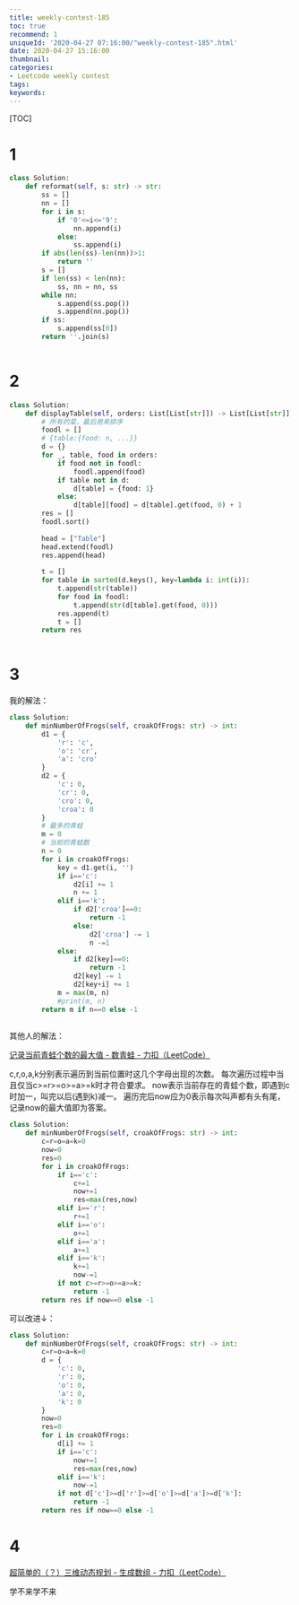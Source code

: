```yaml
---
title: weekly-contest-185
toc: true
recommend: 1
uniqueId: '2020-04-27 07:16:00/"weekly-contest-185".html'
date: 2020-04-27 15:16:00
thumbnail:
categories:
- Leetcode weekly contest
tags:
keywords:
---
```


[TOC]

<!--more-->



# 1

```python
class Solution:
    def reformat(self, s: str) -> str:
        ss = []
        nn = []
        for i in s:
            if '0'<=i<='9':
                nn.append(i)
            else:
                ss.append(i)
        if abs(len(ss)-len(nn))>1:
            return ''
        s = []
        if len(ss) < len(nn):
            ss, nn = nn, ss
        while nn:
            s.append(ss.pop())
            s.append(nn.pop())
        if ss:
            s.append(ss[0]) 
        return ''.join(s)
        
```

# 2

```python
class Solution:
    def displayTable(self, orders: List[List[str]]) -> List[List[str]]:
        # 所有的菜，最后用来排序
        foodl = []
        # {table:{food: n, ...}}
        d = {}
        for _, table, food in orders:
            if food not in foodl:
                foodl.append(food)
            if table not in d:
                d[table] = {food: 1}
            else:
                d[table][food] = d[table].get(food, 0) + 1
        res = []
        foodl.sort()
        
        head = ["Table"]
        head.extend(foodl)
        res.append(head)
        
        t = []
        for table in sorted(d.keys(), key=lambda i: int(i)):
            t.append(str(table))
            for food in foodl:
                t.append(str(d[table].get(food, 0)))
            res.append(t)
            t = []
        return res
        
```

# 3

我的解法：

```python
class Solution:
    def minNumberOfFrogs(self, croakOfFrogs: str) -> int:
        d1 = {
            'r': 'c', 
            'o': 'cr', 
            'a': 'cro'
        }
        d2 = {
            'c': 0,
            'cr': 0,
            'cro': 0,
            'croa': 0
        }
        # 最多的青蛙
        m = 0
        # 当前的青蛙数
        n = 0
        for i in croakOfFrogs:
            key = d1.get(i, '')
            if i=='c':
                d2[i] += 1
                n += 1
            elif i=='k':
                if d2['croa']==0:
                    return -1
                else:
                    d2['croa'] -= 1
                    n -=1
            else:
                if d2[key]==0:
                    return -1
                d2[key] -= 1
                d2[key+i] += 1
            m = max(m, n)
            #print(m, n)
        return m if n==0 else -1
        
```

其他人的解法：

[记录当前青蛙个数的最大值 - 数青蛙 - 力扣（LeetCode）](https://leetcode-cn.com/problems/minimum-number-of-frogs-croaking/solution/ji-lu-dang-qian-qing-wa-ge-shu-de-zui-da-zhi-by-qi/)

c,r,o,a,k分别表示遍历到当前位置时这几个字母出现的次数。
每次遍历过程中当且仅当c>=r>=o>=a>=k时才符合要求。
now表示当前存在的青蛙个数，即遇到c时加一，叫完以后(遇到k)减一。
遍历完后now应为0表示每次叫声都有头有尾，记录now的最大值即为答案。

```python
class Solution:
    def minNumberOfFrogs(self, croakOfFrogs: str) -> int:
        c=r=o=a=k=0
        now=0
        res=0
        for i in croakOfFrogs:
            if i=='c':
                c+=1
                now+=1
                res=max(res,now)
            elif i=='r':
                r+=1
            elif i=='o':
                o+=1
            elif i=='a':
                a+=1
            elif i=='k':
                k+=1
                now-=1
            if not c>=r>=o>=a>=k:
                return -1
        return res if now==0 else -1

```

可以改进↓：

```python
class Solution:
    def minNumberOfFrogs(self, croakOfFrogs: str) -> int:
        c=r=o=a=k=0
        d = {
            'c': 0,
            'r': 0,
            'o': 0,
            'a': 0,
            'k': 0
        }
        now=0
        res=0
        for i in croakOfFrogs:
            d[i] += 1
            if i=='c':
                now+=1
                res=max(res,now)
            elif i=='k':
                now-=1
            if not d['c']>=d['r']>=d['o']>=d['a']>=d['k']:
                return -1
        return res if now==0 else -1
```



# 4

[超简单的（？）三维动态规划 - 生成数组 - 力扣（LeetCode）](https://leetcode-cn.com/problems/build-array-where-you-can-find-the-maximum-exactly-k-comparisons/solution/jian-dan-san-wei-dong-tai-gui-hua-by-coldme-2/)

学不来学不来

```python

```

